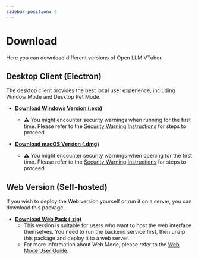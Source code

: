 ```yaml
---
sidebar_position: 6
---
```


# Download

Here you can download different versions of Open LLM VTuber.

## Desktop Client (Electron)

The desktop client provides the best local user experience, including Window Mode and Desktop Pet Mode.

- **[Download Windows Version (.exe)](https://open-llm-vtuber-frontend.s3.ap-northeast-1.amazonaws.com/open-llm-vtuber-1.2.0-setup.exe)**
  - :warning: You might encounter security warnings when running for the first time. Please refer to the [Security Warning Instructions](./user-guide/frontend/mode.md#about-security-warnings) for steps to proceed.

- **[Download macOS Version (.dmg)](https://open-llm-vtuber-frontend.s3.ap-northeast-1.amazonaws.com/open-llm-vtuber-1.2.0.dmg)**
  - :warning: You might encounter security warnings when opening for the first time. Please refer to the [Security Warning Instructions](./user-guide/frontend/mode.md#about-security-warnings) for steps to proceed.

## Web Version (Self-hosted)

If you wish to deploy the Web version yourself or run it on a server, you can download this package.

- **[Download Web Pack (.zip)](https://open-llm-vtuber-frontend.s3.ap-northeast-1.amazonaws.com/open-llm-vtuber-web-1.2.0.zip)**
  - This version is suitable for users who want to host the web interface themselves. You need to run the backend service first, then unzip this package and deploy it to a web server.
  - For more information about Web Mode, please refer to the [Web Mode User Guide](./user-guide/frontend/web.md). 